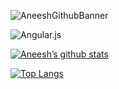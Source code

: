 ![AneeshGithubBanner](https://user-images.githubusercontent.com/101680397/184562256-0dd94819-667a-4c6b-aa2b-542d5f87fb86.png)

![Angular.js](https://img.shields.io/badge/angular.js-%23E23237.svg?style=for-the-badge&logo=angularjs&logoColor=white)

[![Aneesh’s github stats](https://github-readme-stats.vercel.app/api?username=AneeshSharma9)](https://github.com/AneeshSharma9)

[![Top Langs](https://github-readme-stats.vercel.app/api/top-langs/?username=AneeshSharma9&layout=compact)](https://github.com/AneeshSharma9)
